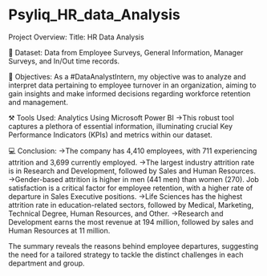 # Psyliq_HR_data_Analysis
Project Overview:
 Title: HR Data Analysis 

📅 Dataset:
 Data from Employee Surveys, General Information, Manager Surveys, and In/Out time records.

📝 Objectives:
As a #DataAnalystIntern, my objective was to analyze and interpret data pertaining to employee turnover in an organization, aiming to gain insights and make informed decisions regarding workforce retention and management.

⚒ Tools Used: Analytics Using Microsoft Power BI
→This robust tool captures a plethora of essential information, illuminating crucial Key Performance Indicators (KPIs) and metrics within our dataset.

💻 Conclusion:
→The company has 4,410 employees, with 711 experiencing attrition and 3,699 currently employed. →The largest industry attrition rate is in Research and Development, followed by Sales and Human Resources. 
→Gender-based attrition is higher in men (441 men) than women (270). Job satisfaction is a critical factor for employee retention, with a higher rate of departure in Sales Executive positions. 
→Life Sciences has the highest attrition rate in education-related sectors, followed by Medical, Marketing, Technical Degree, Human Resources, and Other. 
→Research and Development earns the most revenue at 194 million, followed by sales and Human Resources at 11 million.

The summary reveals the reasons behind employee departures, suggesting the need for a tailored strategy to tackle the distinct challenges in each department and group.

